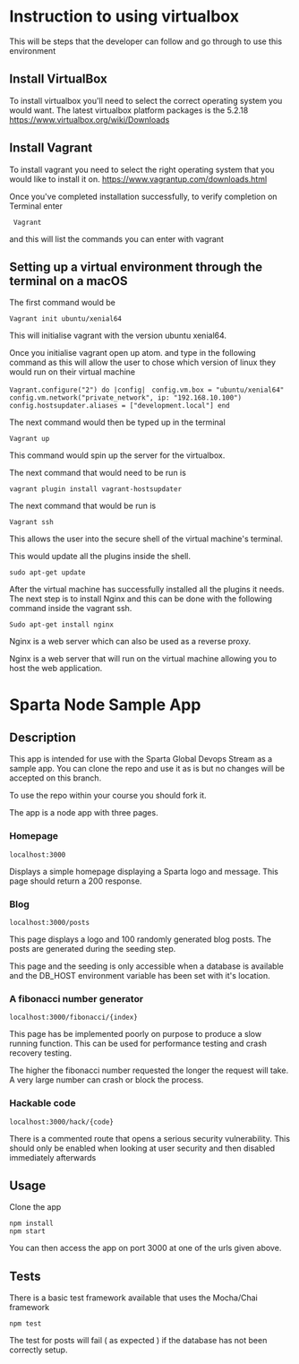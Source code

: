 # Instruction to using virtualbox

This will be steps that the developer can follow and go through to use this environment

## Install VirtualBox

To install virtualbox you'll need to select the correct operating system you would want. The latest virtualbox platform packages is the 5.2.18 https://www.virtualbox.org/wiki/Downloads

## Install Vagrant



To install vagrant you need to select the right operating system that you would like to install it on. https://www.vagrantup.com/downloads.html

Once you've completed installation successfully, to verify completion on Terminal enter

`` Vagrant``

and this will list the commands you can enter with vagrant

## Setting up a virtual environment through the terminal on a macOS

The first command would be

``Vagrant init ubuntu/xenial64 ``

This will initialise vagrant with the version ubuntu xenial64.


Once you initialise vagrant open up atom. and type in the following command as this will allow the user to chose which version of linux they would run on their virtual machine

``Vagrant.configure("2") do |config| ``
``config.vm.box = "ubuntu/xenial64"``        ``config.vm.network("private_network", ip: "192.168.10.100")``
``config.hostsupdater.aliases = ["development.local"] end ``

The next command would then be typed up in the terminal

``Vagrant up``

This command would spin up the server for the virtualbox.

The next command that would need to be run is

``vagrant plugin install vagrant-hostsupdater ``

The next command that would be run is

``Vagrant ssh ``

This allows the user into the secure shell of the virtual machine's terminal.

This would update all the plugins inside the shell.

``sudo apt-get update``

After the virtual machine has successfully installed all the plugins it needs. The next step is to install Nginx and this can be done with the following command inside the vagrant ssh.

``Sudo apt-get install nginx ``

Nginx is a web server which can also be used as a reverse proxy.

Nginx is a web server that will run on the virtual machine allowing you to host the web application.


# Sparta Node Sample App

## Description

This app is intended for use with the Sparta Global Devops Stream as a sample app. You can clone the repo and use it as is but no changes will be accepted on this branch.

To use the repo within your course you should fork it.

The app is a node app with three pages.

### Homepage

``localhost:3000``

Displays a simple homepage displaying a Sparta logo and message. This page should return a 200 response.

### Blog

``localhost:3000/posts``

This page displays a logo and 100 randomly generated blog posts. The posts are generated during the seeding step.

This page and the seeding is only accessible when a database is available and the DB_HOST environment variable has been set with it's location.

### A fibonacci number generator

``localhost:3000/fibonacci/{index}``

This page has be implemented poorly on purpose to produce a slow running function. This can be used for performance testing and crash recovery testing.

The higher the fibonacci number requested the longer the request will take. A very large number can crash or block the process.


### Hackable code

``localhost:3000/hack/{code}``

There is a commented route that opens a serious security vulnerability. This should only be enabled when looking at user security and then disabled immediately afterwards

## Usage

Clone the app

```
npm install
npm start
```

You can then access the app on port 3000 at one of the urls given above.

## Tests

There is a basic test framework available that uses the Mocha/Chai framework

```
npm test
```

The test for posts will fail ( as expected ) if the database has not been correctly setup.
